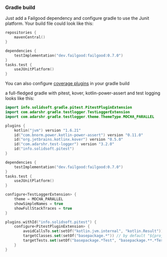 ### Gradle build

Just add a Failgood dependency and configure gradle to use the Junit platform. Your build file could look like this:

```kotlin
repositories {
    mavenCentral()
}

dependencies {
    testImplementation("dev.failgood:failgood:0.7.0")
}
tasks.test {
    useJUnitPlatform()
}
```

You can also configure [coverage plugins](coverage.md) in your gradle build

a full-fledged gradle with pitest, kover, kotlin-power-assert and test logging looks like this:

```kotlin
import info.solidsoft.gradle.pitest.PitestPluginExtension
import com.adarshr.gradle.testlogger.TestLoggerExtension
import com.adarshr.gradle.testlogger.theme.ThemeType.MOCHA_PARALLEL

plugins {
    kotlin("jvm") version "1.6.21"
    id("com.bnorm.power.kotlin-power-assert") version "0.11.0"
    id("org.jetbrains.kotlinx.kover") version "0.5.0"
    id("com.adarshr.test-logger") version "3.2.0"
    id("info.solidsoft.pitest")
}

dependencies {
    testImplementation("dev.failgood:failgood:0.7.0")
}
tasks.test {
    useJUnitPlatform()
}

configure<TestLoggerExtension> {
    theme = MOCHA_PARALLEL
    showSimpleNames = true
    showFullStackTraces = true
}

plugins.withId("info.solidsoft.pitest") {
    configure<PitestPluginExtension> {
        avoidCallsTo.set(setOf("kotlin.jvm.internal", "kotlin.Result")) // filter out kotlin internal classes
        targetClasses.set(setOf("basepackage.*")) // by default "${project.group}.*"
        targetTests.set(setOf("basepackage.*Test", "basepackage.**.*Test"))
    }
}

```
